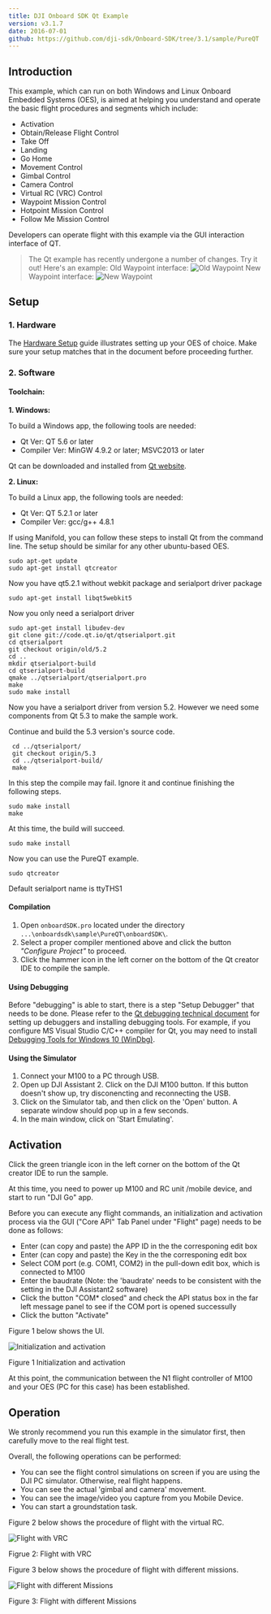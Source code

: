 ```yaml
---
title: DJI Onboard SDK Qt Example
version: v3.1.7
date: 2016-07-01
github: https://github.com/dji-sdk/Onboard-SDK/tree/3.1/sample/PureQT
---
```


## Introduction

This example, which can run on both Windows and Linux Onboard Embedded Systems (OES), is aimed at helping you understand and operate the basic flight procedures and segments which include:

* Activation
* Obtain/Release Flight Control
* Take Off 
* Landing 
* Go Home 
* Movement Control
* Gimbal Control
* Camera Control
* Virtual RC (VRC) Control
* Waypoint Mission Control
* Hotpoint Mission Control
* Follow Me Mission Control

Developers can operate flight with this example via the GUI interaction interface of QT.

 > The Qt example has recently undergone a number of changes. Try it out! Here's an example:
 > Old Waypoint interface:
 > ![Old Waypoint](../../images/qt/Qt_waypointOld.png)
 > New Waypoint interface: 
 > ![New Waypoint](../../images/qt/Qt_waypointNew.png)

## Setup

### 1. Hardware

The [Hardware Setup](../../hardware-setup/index.html) guide illustrates setting up your OES of choice. Make sure your setup matches that in the document before proceeding further. 

### 2. Software

#### Toolchain:

**1. Windows:**

To build a Windows app, the following tools are needed:

* Qt Ver: QT 5.6 or later
* Compiler Ver: MinGW 4.9.2 or later; MSVC2013 or later

Qt can be downloaded and installed from <a href="https://www.qt.io/" target="_blank">Qt website</a>.

**2. Linux:**

To build a Linux app, the following tools are needed:

* Qt Ver: QT 5.2.1 or later
* Compiler Ver: gcc/g++ 4.8.1

If using Manifold, you can follow these steps to install Qt from the command line. The setup should be similar for any other ubuntu-based OES.

```
sudo apt-get update
sudo apt-get install qtcreator 
```

Now you have qt5.2.1 without webkit package and serialport driver package

` sudo apt-get install libqt5webkit5 `

Now you only need a serialport driver

```
sudo apt-get install libudev-dev
git clone git://code.qt.io/qt/qtserialport.git
cd qtserialport
git checkout origin/old/5.2
cd .. 
mkdir qtserialport-build 
cd qtserialport-build 
qmake ../qtserialport/qtserialport.pro 
make 
sudo make install
```
Now you have a serialport driver from version 5.2. However we need some components from Qt 5.3 to make the sample work.

Continue and build the 5.3 version's source code.

```
 cd ../qtserialport/
 git checkout origin/5.3
 cd ../qtserialport-build/
 make
```

In this step the compile may fail. Ignore it and continue finishing the following steps.

```
sudo make install
make
```

At this time, the build will succeed.

` sudo make install `

Now you can use the PureQT example.

` sudo qtcreator `

Default serialport name is ttyTHS1

#### Compilation

1. Open `onboardSDK.pro` located under the directory `...\onboardsdk\sample\PureQT\onboardSDK\`.
2. Select a proper compiler mentioned above and click the button *"Configure Project"* to proceed.
3. Click the  hammer icon in the left corner on the bottom of the Qt creator IDE to compile the sample. 

#### Using Debugging 

Before "debugging" is able to start, there is a step "Setup Debugger" that needs to be done. 
Please refer to the <a href="http://doc.qt.io/qtcreator/creator-debugging.html" target="_blank">Qt debugging technical document</a> for setting up debuggers and installing debugging tools.
For example, if you configure MS Visual Studio C/C++ compiler for Qt, you may need to install <a href="https://developer.microsoft.com/en-us/windows/hardware/windows-driver-kit" target="_blank">Debugging Tools for Windows 10 (WinDbg)</a>.

#### Using the Simulator

1. Connect your M100 to a PC through USB.
2. Open up DJI Assistant 2. Click on the DJI M100 button. If this button doesn't show up, try disconencting and reconnecting the USB.
3. Click on the Simulator tab, and then click on the 'Open' button. A separate window should pop up in a few seconds.
4. In the main window, click on 'Start Emulating'.

## Activation

Click the green triangle icon in the left corner on the bottom of the Qt creator IDE to run the sample.

At this time, you need to power up M100 and RC unit /mobile device, and start to run "DJI Go" app.

Before you can execute any flight commands, an initialization and activation process via the GUI ("Core API" Tab Panel under "Flight" page) needs to be done as follows:

* Enter (can copy and paste) the APP ID in the the corresponing edit box
* Enter (can copy and paste) the Key in the the corresponing edit box
* Select COM port (e.g. COM1, COM2) in the pull-down edit box, which is connected to M100
* Enter the baudrate (Note: the 'baudrate' needs to be consistent with the setting in the DJI Assistant2 software)
* Click the button "COM* closed" and check the API status box in the far left message panel to see if the COM port is opened successully
* Click the button "Activate"  

Figure 1 below shows the UI.

![Initialization and activation](../../images/qt/Qt_Init_Activation.PNG)

Figure 1 Initialization and activation

At this point, the communication between the N1 flight controller of M100 and your OES (PC for this case) has been established.

## Operation

We stronly recommend you run this example in the simulator first, then carefully move to the real flight test.

Overall, the following operations can be performed:
* You can see the flight control simulations on screen if you are using the DJI PC simulator. Otherwise, real flight happens.
* You can see the actual 'gimbal and camera' movement.
* You can see the image/video you capture from you Mobile Device.
* You can start a groundstation task.

Figure 2 below shows the procedure of flight with the virtual RC.

![Flight with VRC](../../images/qt/qtDemo1.PNG)

Figrue 2: Flight with VRC

Figure 3 below shows the procedure of flight with different missions.

![Flight with different Missions](../../images/qt/QtDemo2.PNG)

Figure 3: Flight with different Missions
